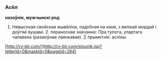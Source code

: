 ### Асёл
**назоўнік, мужчынскі род**

1. Невысокая свойская жывёліна, падобная на каня, з вялікай мордай і доўгімі вушамі. 2. пераноснае значэнне: Пра тупога, упартага чалавека (размоўнае лаянкавае). || прыметнік: асліны.

<a rel="author">[http://rv-blr.com/](http://rv-blr.com/slounik.jsp?letterId=0&maskId=0&pageId=284)</a>
